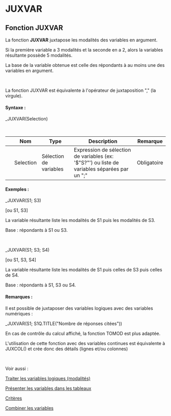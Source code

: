 # JUXVAR

## Fonction JUXVAR

La fonction **JUXVAR** juxtapose les modalités des variables en argument.&nbsp;

Si la première variable a 3 modalités et la seconde en a 2, alors la variables résultante possède 5 modalités.&nbsp;

La base de la variable obtenue est celle des répondants à au moins une des variables en argument.

&nbsp;

La fonction JUXVAR est équivalente à l'opérateur de juxtaposition "," (la virgule).

#### Syntaxe :&nbsp;

\_JUXVAR(Selection)

&nbsp;

| &nbsp; | **Nom** |**Type**|**Description**|**Remarque** |
| --- | --- | --- | --- | --- |
| &nbsp; | Selection | Sélection de variables | Expression de sélection de variables (ex: '$"S?"') ou liste de variables séparées par un ";" | Obligatoire |


#### Exemples :

\_JUXVAR(S1; S3)

\[ou S1, S3\]

La variable résultante liste les modalités de S1 puis les modalités de S3.

Base : répondants à S1 ou S3.

&nbsp;

\_JUXVAR(S1; S3; S4)

\[ou S1, S3, S4\]

La variable résultante liste les modalités de S1 puis celles de S3 puis celles de S4.

Base : répondants à S1, S3 ou S4.

#### Remarques :

Il est possible de juxtaposer des variables logiques avec des variables numériques :&nbsp;

\_JUXVAR(S1; S1Q.TITLE("Nombre de réponses citées"))

En cas de contrôle du calcul affiché, la fonction TOMOD est plus adaptée.

L'utilisation de cette fonction avec des variables continues est équivalente à JUXCOL() et crée donc des détails (lignes et/ou colonnes)

&nbsp;

Voir aussi :&nbsp;

[Traiter les variables logiques (modalités)](<Traiterlesvariableslogiquesmoda1.md>)

[Présenter les variables dans les tableaux](<Presenterlesvariablesdanslestab1.md>)

[Critères](<Creerdescriteresoubannieres1.md>)

[Combiner les variables](<Combinerlesvariables1.md>)